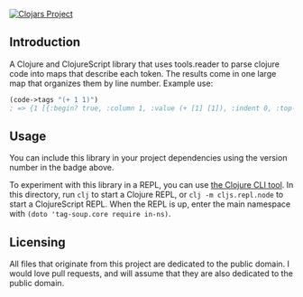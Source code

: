 [![Clojars Project](https://img.shields.io/clojars/v/tag-soup.svg)](https://clojars.org/tag-soup)

## Introduction

A Clojure and ClojureScript library that uses tools.reader to parse clojure code into maps that describe each token. The results come in one large map that organizes them by line number. Example use:

```clojure
(code->tags "(+ 1 1)")
; => {1 [{:begin? true, :column 1, :value (+ [1] [1]), :indent 0, :top-level? true, :skip-indent? true} {:delimiter? true, :column 1} {:end? true, :column 2, :next-line-indent 3, :indent 3} {:begin? true, :column 2, :value +, :indent 3, :top-level? false} {:end? true, :column 3} {:begin? true, :column 4, :value 1, :indent 3, :top-level? false} {:end? true, :column 5} {:begin? true, :column 6, :value 1, :indent 5, :top-level? false} {:end? true, :column 7} {:delimiter? true, :column 7} {:end? true, :column 8, :next-line-indent 0} {:end? true, :column 8}]}
```

## Usage

You can include this library in your project dependencies using the version number in the badge above.

To experiment with this library in a REPL, you can use [the Clojure CLI tool](https://clojure.org/guides/getting_started#_clojure_installer_and_cli_tools). In this directory, run `clj` to start a Clojure REPL, or `clj -m cljs.repl.node` to start a ClojureScript REPL. When the REPL is up, enter the main namespace with `(doto 'tag-soup.core require in-ns)`.

## Licensing

All files that originate from this project are dedicated to the public domain. I would love pull requests, and will assume that they are also dedicated to the public domain.
